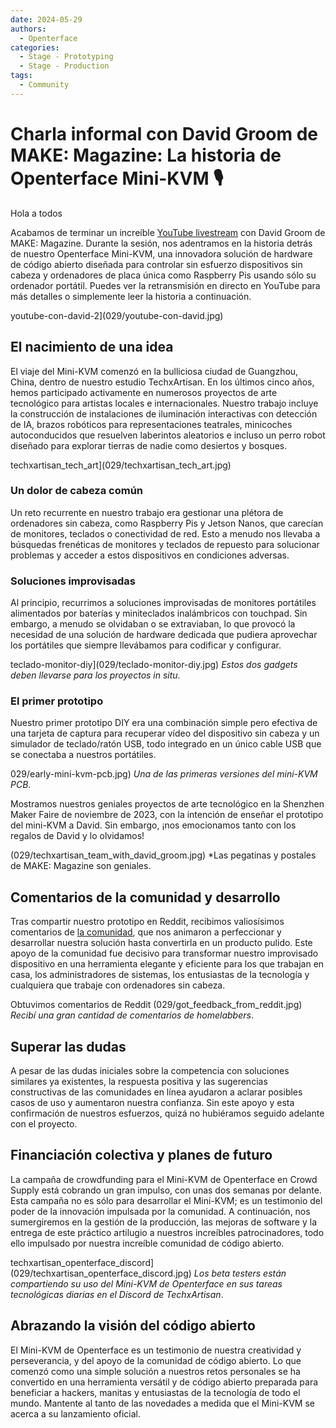 ```yaml
---
date: 2024-05-29
authors:
  - Openterface
categories:
  - Stage - Prototyping
  - Stage - Production
tags:
  - Community
---
```


# Charla informal con David Groom de MAKE: Magazine: La historia de Openterface Mini-KVM 🎙️

Hola a todos

Acabamos de terminar un increíble [YouTube livestream](https://www.youtube.com/live/lwitzvmxsgc?si=s9a1t5_Sce5v22e1) con David Groom de MAKE: Magazine. Durante la sesión, nos adentramos en la historia detrás de nuestro Openterface Mini-KVM, una innovadora solución de hardware de código abierto diseñada para controlar sin esfuerzo dispositivos sin cabeza y ordenadores de placa única como Raspberry Pis usando sólo su ordenador portátil. Puedes ver la retransmisión en directo en YouTube para más detalles o simplemente leer la historia a continuación.

youtube-con-david-2](029/youtube-con-david.jpg)

<!-- more -->

## El nacimiento de una idea

El viaje del Mini-KVM comenzó en la bulliciosa ciudad de Guangzhou, China, dentro de nuestro estudio TechxArtisan. En los últimos cinco años, hemos participado activamente en numerosos proyectos de arte tecnológico para artistas locales e internacionales. Nuestro trabajo incluye la construcción de instalaciones de iluminación interactivas con detección de IA, brazos robóticos para representaciones teatrales, minicoches autoconducidos que resuelven laberintos aleatorios e incluso un perro robot diseñado para explorar tierras de nadie como desiertos y bosques.

techxartisan_tech_art](029/techxartisan_tech_art.jpg)

### Un dolor de cabeza común
Un reto recurrente en nuestro trabajo era gestionar una plétora de ordenadores sin cabeza, como Raspberry Pis y Jetson Nanos, que carecían de monitores, teclados o conectividad de red. Esto a menudo nos llevaba a búsquedas frenéticas de monitores y teclados de repuesto para solucionar problemas y acceder a estos dispositivos en condiciones adversas.

### Soluciones improvisadas
Al principio, recurrimos a soluciones improvisadas de monitores portátiles alimentados por baterías y miniteclados inalámbricos con touchpad. Sin embargo, a menudo se olvidaban o se extraviaban, lo que provocó la necesidad de una solución de hardware dedicada que pudiera aprovechar los portátiles que siempre llevábamos para codificar y configurar.

teclado-monitor-diy](029/teclado-monitor-diy.jpg)
*Estos dos gadgets deben llevarse para los proyectos in situ.*

### El primer prototipo
Nuestro primer prototipo DIY era una combinación simple pero efectiva de una tarjeta de captura para recuperar vídeo del dispositivo sin cabeza y un simulador de teclado/ratón USB, todo integrado en un único cable USB que se conectaba a nuestros portátiles.

029/early-mini-kvm-pcb.jpg)
*Una de las primeras versiones del mini-KVM PCB*.

Mostramos nuestros geniales proyectos de arte tecnológico en la Shenzhen Maker Faire de noviembre de 2023, con la intención de enseñar el prototipo del mini-KVM a David. Sin embargo, ¡nos emocionamos tanto con los regalos de David y lo olvidamos!

(029/techxartisan_team_with_david_groom.jpg)
*Las pegatinas y postales de MAKE: Magazine son geniales.

## Comentarios de la comunidad y desarrollo
Tras compartir nuestro prototipo en Reddit, recibimos valiosísimos comentarios de [la comunidad](http://openterface.com/community/#community-contributors), que nos animaron a perfeccionar y desarrollar nuestra solución hasta convertirla en un producto pulido. Este apoyo de la comunidad fue decisivo para transformar nuestro improvisado dispositivo en una herramienta elegante y eficiente para los que trabajan en casa, los administradores de sistemas, los entusiastas de la tecnología y cualquiera que trabaje con ordenadores sin cabeza.

Obtuvimos comentarios de Reddit (029/got_feedback_from_reddit.jpg)
*Recibí una gran cantidad de comentarios de homelabbers*.

## Superar las dudas
A pesar de las dudas iniciales sobre la competencia con soluciones similares ya existentes, la respuesta positiva y las sugerencias constructivas de las comunidades en línea ayudaron a aclarar posibles casos de uso y aumentaron nuestra confianza. Sin este apoyo y esta confirmación de nuestros esfuerzos, quizá no hubiéramos seguido adelante con el proyecto.

## Financiación colectiva y planes de futuro
La campaña de crowdfunding para el Mini-KVM de Openterface en Crowd Supply está cobrando un gran impulso, con unas dos semanas por delante. Esta campaña no es sólo para desarrollar el Mini-KVM; es un testimonio del poder de la innovación impulsada por la comunidad. A continuación, nos sumergiremos en la gestión de la producción, las mejoras de software y la entrega de este práctico artilugio a nuestros increíbles patrocinadores, todo ello impulsado por nuestra increíble comunidad de código abierto.

techxartisan_openterface_discord](029/techxartisan_openterface_discord.jpg)
*Los beta testers están compartiendo su uso del Mini-KVM de Openterface en sus tareas tecnológicas diarias en el Discord de TechxArtisan*.

## Abrazando la visión del código abierto

El Mini-KVM de Openterface es un testimonio de nuestra creatividad y perseverancia, y del apoyo de la comunidad de código abierto. Lo que comenzó como una simple solución a nuestros retos personales se ha convertido en una herramienta versátil y de código abierto preparada para beneficiar a hackers, manitas y entusiastas de la tecnología de todo el mundo. Mantente al tanto de las novedades a medida que el Mini-KVM se acerca a su lanzamiento oficial.